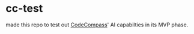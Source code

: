 # cc-test

made this repo to test out [CodeCompass](https://codecompass-tau.vercel.app)' AI capabilties in its MVP phase.
